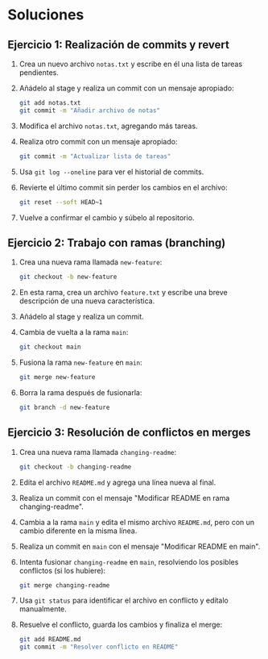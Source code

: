 # Soluciones

## Ejercicio 1: Realización de commits y revert

1. Crea un nuevo archivo `notas.txt` y escribe en él una lista de tareas pendientes.
2. Añádelo al stage y realiza un commit con un mensaje apropiado:

   ```bash
   git add notas.txt
   git commit -m "Añadir archivo de notas"
   ```
3. Modifica el archivo `notas.txt`, agregando más tareas.
4. Realiza otro commit con un mensaje apropiado:

   ```bash
   git commit -m "Actualizar lista de tareas"
   ```
5. Usa `git log --oneline` para ver el historial de commits.
6. Revierte el último commit sin perder los cambios en el archivo:

   ```bash
   git reset --soft HEAD~1
   ```
7. Vuelve a confirmar el cambio y súbelo al repositorio.

## Ejercicio 2: Trabajo con ramas (branching)

1. Crea una nueva rama llamada `new-feature`:

   ```bash
   git checkout -b new-feature
   ```
2. En esta rama, crea un archivo `feature.txt` y escribe una breve descripción de una nueva característica.
3. Añádelo al stage y realiza un commit.
4. Cambia de vuelta a la rama `main`:

   ```bash
   git checkout main
   ```
5. Fusiona la rama `new-feature` en `main`:

   ```bash
   git merge new-feature
   ```
6. Borra la rama después de fusionarla:

   ```bash
   git branch -d new-feature
   ```

## Ejercicio 3: Resolución de conflictos en merges

1. Crea una nueva rama llamada `changing-readme`:

   ```bash
   git checkout -b changing-readme
   ```
2. Edita el archivo `README.md` y agrega una línea nueva al final.
3. Realiza un commit con el mensaje "Modificar README en rama changing-readme".
4. Cambia a la rama `main` y edita el mismo archivo `README.md`, pero con un cambio diferente en la misma línea.
5. Realiza un commit en `main` con el mensaje "Modificar README en main".
6. Intenta fusionar `changing-readme` en `main`, resolviendo los posibles conflictos (si los hubiere):

   ```bash
   git merge changing-readme
   ```
7. Usa `git status` para identificar el archivo en conflicto y edítalo manualmente.
8. Resuelve el conflicto, guarda los cambios y finaliza el merge:

   ```bash
   git add README.md
   git commit -m "Resolver conflicto en README"
   ```

